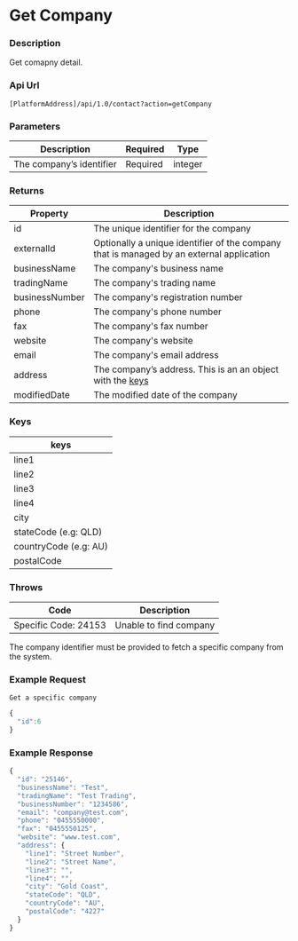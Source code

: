 # Get Company

### Description

Get comapny detail.

### Api Url

`[PlatformAddress]/api/1.0/contact?action=getCompany`

### Parameters

| Description | Required | Type |
| --- | --- | --- |
| The company’s identifier | Required | integer |

### Returns

| Property | Description |
|----------------|------------------------------------------------------------------------------------------|
| id             | The unique identifier for the company                                                    |
| externalId     | Optionally a unique identifier of the company that is managed by an external application |
| businessName   | The company's business name                                                              |
| tradingName    | The company's trading name                                                               |
| businessNumber | The company's registration number                                                        |
| phone          | The company's phone number                                                               |
| fax            | The company's fax number                                                                 |
| website        | The company's website                                                                    |
| email          | The company's email address                                                              |
| address        | The company’s address. This is an an object with the [keys](get-company.md#keys)         |
| modifiedDate   | The modified date of the company                                                         |

### Keys

| keys |
|------|
| line1 |  
| line2 | 
| line3 | 
| line4 | 
| city | 
| stateCode (e.g: QLD) | 
| countryCode (e.g: AU) | 
| postalCode | 

### Throws

| Code | Description |
|----------|-------------|
| Specific Code: 24153 | Unable to find company |

The company identifier must be provided to fetch a specific company from the system.

### Example Request

`Get a specific company`

```javascript
{ 
  "id":6
}
```

### Example Response

```javascript
{
  "id": "25146",
  "businessName": "Test",
  "tradingName": "Test Trading",
  "businessNumber": "1234586",
  "email": "company@test.com",
  "phone": "0455550000",
  "fax": "0455550125",
  "website": "www.test.com",
  "address": {
    "line1": "Street Number",
    "line2": "Street Name",
    "line3": "",
    "line4": "",
    "city": "Gold Coast",
    "stateCode": "QLD",
    "countryCode": "AU",
    "postalCode": "4227"
  }
}
```
